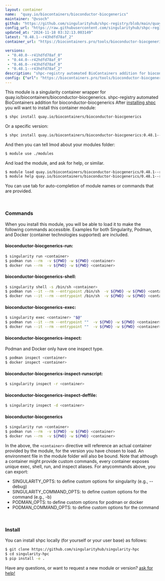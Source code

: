 ```yaml
---
layout: container
name:  "quay.io/biocontainers/bioconductor-biocgenerics"
maintainer: "@vsoch"
github: "https://github.com/singularityhub/shpc-registry/blob/main/quay.io/biocontainers/bioconductor-biocgenerics/container.yaml"
config_url: "https://raw.githubusercontent.com/singularityhub/shpc-registry/main/quay.io/biocontainers/bioconductor-biocgenerics/container.yaml"
updated_at: "2024-11-18 03:32:13.003149"
latest: "0.48.1--r43hdfd78af_2"
container_url: "https://biocontainers.pro/tools/bioconductor-biocgenerics"

versions:
 - "0.40.0--r41hdfd78af_0"
 - "0.44.0--r42hdfd78af_0"
 - "0.46.0--r43hdfd78af_0"
 - "0.48.1--r43hdfd78af_2"
description: "shpc-registry automated BioContainers addition for bioconductor-biocgenerics"
config: {"url": "https://biocontainers.pro/tools/bioconductor-biocgenerics", "maintainer": "@vsoch", "description": "shpc-registry automated BioContainers addition for bioconductor-biocgenerics", "latest": {"0.48.1--r43hdfd78af_2": "sha256:7cb0421cc0ee9546d7b55add3286efac1feaae6cd8ba74407901b77d1c531ed8"}, "tags": {"0.40.0--r41hdfd78af_0": "sha256:6b845ba3261f517db4e9410d3359f40d7ce5a9f27e3ea45f15e17ccbb872951d", "0.44.0--r42hdfd78af_0": "sha256:5cd6cb58d911919cb09d8abafe392858b167292c28973eb62726072f834bd332", "0.46.0--r43hdfd78af_0": "sha256:6ddb7b519b7f6447cf7f8ac142f89ad26d5728ebff827b92a7bbc0f92adbc37f", "0.48.1--r43hdfd78af_2": "sha256:7cb0421cc0ee9546d7b55add3286efac1feaae6cd8ba74407901b77d1c531ed8"}, "docker": "quay.io/biocontainers/bioconductor-biocgenerics"}
---
```


This module is a singularity container wrapper for quay.io/biocontainers/bioconductor-biocgenerics.
shpc-registry automated BioContainers addition for bioconductor-biocgenerics
After [installing shpc](#install) you will want to install this container module:


```bash
$ shpc install quay.io/biocontainers/bioconductor-biocgenerics
```

Or a specific version:

```bash
$ shpc install quay.io/biocontainers/bioconductor-biocgenerics:0.48.1--r43hdfd78af_2
```

And then you can tell lmod about your modules folder:

```bash
$ module use ./modules
```

And load the module, and ask for help, or similar.

```bash
$ module load quay.io/biocontainers/bioconductor-biocgenerics/0.48.1--r43hdfd78af_2
$ module help quay.io/biocontainers/bioconductor-biocgenerics/0.48.1--r43hdfd78af_2
```

You can use tab for auto-completion of module names or commands that are provided.

<br>

### Commands

When you install this module, you will be able to load it to make the following commands accessible.
Examples for both Singularity, Podman, and Docker (container technologies supported) are included.

#### bioconductor-biocgenerics-run:

```bash
$ singularity run <container>
$ podman run --rm  -v ${PWD} -w ${PWD} <container>
$ docker run --rm  -v ${PWD} -w ${PWD} <container>
```

#### bioconductor-biocgenerics-shell:

```bash
$ singularity shell -s /bin/sh <container>
$ podman run --it --rm --entrypoint /bin/sh  -v ${PWD} -w ${PWD} <container>
$ docker run --it --rm --entrypoint /bin/sh  -v ${PWD} -w ${PWD} <container>
```

#### bioconductor-biocgenerics-exec:

```bash
$ singularity exec <container> "$@"
$ podman run --it --rm --entrypoint ""  -v ${PWD} -w ${PWD} <container> "$@"
$ docker run --it --rm --entrypoint ""  -v ${PWD} -w ${PWD} <container> "$@"
```

#### bioconductor-biocgenerics-inspect:

Podman and Docker only have one inspect type.

```bash
$ podman inspect <container>
$ docker inspect <container>
```

#### bioconductor-biocgenerics-inspect-runscript:

```bash
$ singularity inspect -r <container>
```

#### bioconductor-biocgenerics-inspect-deffile:

```bash
$ singularity inspect -d <container>
```



#### bioconductor-biocgenerics

```bash
$ singularity run <container>
$ podman run --rm  -v ${PWD} -w ${PWD} <container>
$ docker run --rm  -v ${PWD} -w ${PWD} <container>
```


In the above, the `<container>` directive will reference an actual container provided
by the module, for the version you have chosen to load. An environment file in the
module folder will also be bound. Note that although a container
might provide custom commands, every container exposes unique exec, shell, run, and
inspect aliases. For anycommands above, you can export:

 - SINGULARITY_OPTS: to define custom options for singularity (e.g., --debug)
 - SINGULARITY_COMMAND_OPTS: to define custom options for the command (e.g., -b)
 - PODMAN_OPTS: to define custom options for podman or docker
 - PODMAN_COMMAND_OPTS: to define custom options for the command

<br>

### Install

You can install shpc locally (for yourself or your user base) as follows:

```bash
$ git clone https://github.com/singularityhub/singularity-hpc
$ cd singularity-hpc
$ pip install -e .
```

Have any questions, or want to request a new module or version? [ask for help!](https://github.com/singularityhub/singularity-hpc/issues)